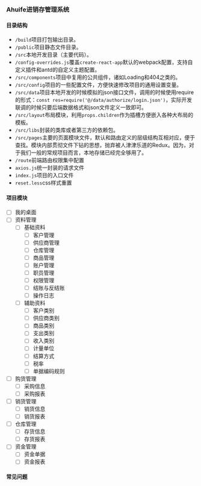 ### Ahuife进销存管理系统

#### 目录结构
- `/build`项目打包输出目录。
- `/public`项目静态文件目录。
- `/src`本地开发目录（主要代码）。
- `/config-overrides.js`覆盖`create-react-app`默认的webpack配置，支持自定义插件和antd的自定义主题配置。
- `/src/components`项目中复用的公共组件，诸如Loading和404之类的。
- `/src/config`项目的一些配置文件，方便快速修改项目的通用设置变量。
- `/src/data`项目本地开发的时候模拟的json接口文件，调用的时候使用require的形式：`const res=require('@/data/authorize/login.json')`，实际开发联调的时候只要后端数据格式和json文件定义一致即可。
- `/src/layout`布局模块，利用`props.children`作为插槽方便嵌入各种大布局的模板。
- `/src/libs`封装的类库或者第三方的依赖包。
- `/src/pages`主要的页面模块文件，默认和路由定义的层级结构互相对应，便于查找。模块内部贯彻文件下钻的思想，抛弃被人津津乐道的Redux。因为，对于我们一般的常规项目而言，本地存储已经完全够用了。
- `/route`前端路由权限集中配置
- `axios.js`统一封装的请求文件
- `index.js`项目的入口文件
- `reset.less`css样式重置

#### 项目模块
- [ ] 我的桌面
- [ ] 资料管理
    - [ ] 基础资料
        - [ ] 客户管理
        - [ ] 供应商管理
        - [ ] 仓库管理
        - [ ] 商品管理
        - [ ] 账户管理
        - [ ] 职员管理
        - [ ] 权限管理
        - [ ] 结账与反结账
        - [ ] 操作日志
    - [ ] 辅助资料
        - [ ] 客户类别
        - [ ] 供应商类别
        - [ ] 商品类别
        - [ ] 支出类别
        - [ ] 收入类别
        - [ ] 计量单位
        - [ ] 结算方式
        - [ ] 税率
        - [ ] 单据编码规则
- [ ] 购货管理
    - [ ] 采购信息
    - [ ] 采购报表
- [ ] 销货管理
    - [ ] 销货信息
    - [ ] 销货报表
- [ ] 仓库管理
    - [ ] 存货信息
    - [ ] 存货报表
- [ ] 资金管理
    - [ ] 资金单据
    - [ ] 资金报表
#### 常见问题

